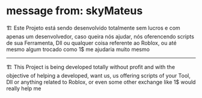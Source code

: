 

<br><br><br>

# message from: skyMateus

🏗 Este Projeto está sendo desenvolvido totalmente sem lucros e com apenas um desenvolvedor, caso queira nós ajudar, nós oferencendo scripts de sua Ferramenta, Dll ou qualquer coisa referente ao Roblox, ou até mesmo algum trocado como 1$ me ajudaria muito mesmo

---

🏗 This Project is being developed totally without profit and with the objective of helping a developed, want us, us offering scripts of your Tool, Dll or anything related to Roblox, or even some other exchange like 1$ would really help me
